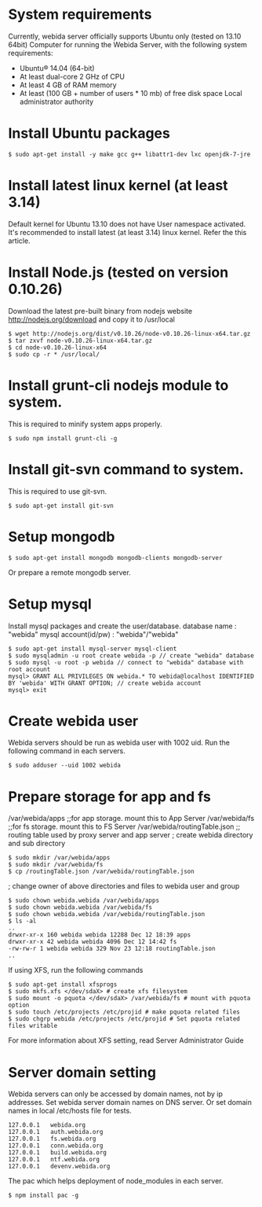 # System requirements
Currently, webida server officially supports Ubuntu only (tested on 13.10 64bit)
Computer for running the Webida Server, with the following system requirements:
* Ubuntu® 14.04 (64-bit)
* At least dual-core 2 GHz of CPU
* At least 4 GB of RAM memory 
* At least (100 GB + number of users * 10 mb) of free disk space
Local administrator authority

# Install Ubuntu packages


    $ sudo apt-get install -y make gcc g++ libattr1-dev lxc openjdk-7-jre

# Install latest linux kernel (at least 3.14)
Default kernel for Ubuntu 13.10 does not have User namespace activated. It's recommended to install latest (at least 3.14) linux kernel. Refer the this article.


# Install Node.js (tested on version 0.10.26)
Download the latest pre-built binary from nodejs website http://nodejs.org/download and copy it to /usr/local

    $ wget http://nodejs.org/dist/v0.10.26/node-v0.10.26-linux-x64.tar.gz
    $ tar zxvf node-v0.10.26-linux-x64.tar.gz
    $ cd node-v0.10.26-linux-x64
    $ sudo cp -r * /usr/local/

# Install grunt-cli nodejs module to system.

This is required to minify system apps properly.

    $ sudo npm install grunt-cli -g

# Install git-svn command to system.
This is required to use git-svn.

    $ sudo apt-get install git-svn

# Setup mongodb

    $ sudo apt-get install mongodb mongodb-clients mongodb-server
Or prepare a remote mongodb server.


# Setup mysql
Install mysql packages and create the user/database.
database name : "webida"
mysql account(id/pw) : "webida"/"webida"

    $ sudo apt-get install mysql-server mysql-client
    $ sudo mysqladmin -u root create webida -p // create "webida" database
    $ sudo mysql -u root -p webida // connect to "webida" database with root account
    mysql> GRANT ALL PRIVILEGES ON webida.* TO webida@localhost IDENTIFIED BY 'webida' WITH GRANT OPTION; // create webida account
    mysql> exit


# Create webida user
Webida servers should be run as webida user with 1002 uid. Run the following command in each servers.

    $ sudo adduser --uid 1002 webida

# Prepare storage for app and fs
 
/var/webida/apps ;;for app storage. mount this to App Server
/var/webida/fs ;;for fs storage. mount this to FS Server
/var/webida/routingTable.json ;; routing table used by proxy server and app server
; create webida directory and sub directory

    $ sudo mkdir /var/webida/apps
    $ sudo mkdir /var/webida/fs
    $ cp /routingTable.json /var/webida/routingTable.json

; change owner of above directories and files to webida user and group

    $ sudo chown webida.webida /var/webida/apps
    $ sudo chown webida.webida /var/webida/fs
    $ sudo chown webida.webida /var/webida/routingTable.json
    $ ls -al
    ..
    drwxr-xr-x 160 webida webida 12288 Dec 12 18:39 apps
    drwxr-xr-x 42 webida webida 4096 Dec 12 14:42 fs
    -rw-rw-r 1 webida webida 329 Nov 23 12:18 routingTable.json
    ..
If using XFS, run the following commands

    $ sudo apt-get install xfsprogs
    $ sudo mkfs.xfs </dev/sdaX> # create xfs filesystem
    $ sudo mount -o pquota </dev/sdaX> /var/webida/fs # mount with pquota option
    $ sudo touch /etc/projects /etc/projid # make pquota related files
    $ sudo chgrp webida /etc/projects /etc/projid # Set pquota related files writable

For more information about XFS setting, read Server Administrator Guide


# Server domain setting
Webida servers can only be accessed by domain names, not by ip addresses.
Set webida server domain names on DNS server. Or set domain names in local /etc/hosts file for tests.

    127.0.0.1   webida.org
    127.0.0.1   auth.webida.org
    127.0.0.1   fs.webida.org
    127.0.0.1   conn.webida.org
    127.0.0.1   build.webida.org
    127.0.0.1   ntf.webida.org
    127.0.0.1   devenv.webida.org
    
 
The pac which helps deployment of node_modules in each server. 

    $ npm install pac -g
